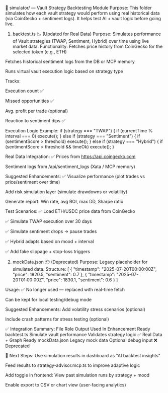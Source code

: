 🧪 simulator/ — Vault Strategy Backtesting Module
Purpose:
This folder simulates how each vault strategy would perform using real historical data (via CoinGecko + sentiment logs). It helps test AI + vault logic before going live.

1. backtest.ts 📉 (Updated for Real Data)
   Purpose: Simulates performance of Vault strategies (TWAP, Sentiment, Hybrid) over time using live market data.
   Functionality:
   Fetches price history from CoinGecko for the selected token (e.g., ETH)

Fetches historical sentiment logs from the DB or MCP memory

Runs virtual vault execution logic based on strategy type

Tracks:

Execution count ✅

Missed opportunities ✅

Avg. profit per trade (optional)

Reaction to sentiment dips ✅

Execution Logic Example:
if (strategy === "TWAP") {
if (currentTime % interval === 0) execute();
} else if (strategy === "Sentiment") {
if (sentimentScore > threshold) execute();
} else if (strategy === "Hybrid") {
if (sentimentScore > threshold && timeOk) execute();
}

Real Data Integration: ✅
Prices from https://api.coingecko.com

Sentiment logs from /api/sentiment_logs (Xata / MCP memory)

Suggested Enhancements:
✅ Visualize performance (plot trades vs price/sentiment over time)

Add risk simulation layer (simulate drawdowns or volatility)

Generate report: Win rate, avg ROI, max DD, Sharpe ratio

Test Scenarios:
✅ Load ETH/USDC price data from CoinGecko

✅ Simulate TWAP execution over 30 days

✅ Simulate sentiment drops → pause trades

✅ Hybrid adapts based on mood + interval

✅ Add fake slippage + stop-loss triggers

2. mockData.json 📦 (Deprecated)
   Purpose: Legacy placeholder for simulated data.
   Structure:
   [
   {
   "timestamp": "2025-07-20T00:00:00Z",
   "price": 1820.5,
   "sentiment": 0.7
   },
   {
   "timestamp": "2025-07-20T01:00:00Z",
   "price": 1830.1,
   "sentiment": 0.6
   }
   ]

Usage:
✅ No longer used — replaced with real-time fetch

Can be kept for local testing/debug mode

Suggested Enhancements:
Add volatility stress scenarios (optional)

Include crash patterns for stress testing (optional)

✅ Integration Summary:
File
Role
Output Used In
Enhancement Ready
backtest.ts
Simulate vault performance
Validates strategy logic
✅ Real Data + Graph Ready
mockData.json
Legacy mock data
Optional debug input
❌ Deprecated

🔁 Next Steps:
Use simulation results in dashboard as "AI backtest insights"

Feed results to strategy-advisor.mcp.ts to improve adaptive logic

Add toggle in frontend: View past simulation runs by strategy + mood

Enable export to CSV or chart view (user-facing analytics)
